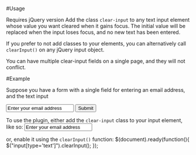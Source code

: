 #Usage

Requires jQuery version Add the class `clear-input` to any text input element whose value you want cleared when it gains focus.  The initial value will be replaced when the input loses focus, and no new text has been entered.

If you prefer to not add classes to your elements, you can alternatively call `clearInput()` on any jQuery input object.

You can have multiple clear-input fields on a single page, and they will not conflict.

#Example

Suppose you have a form with a single field for entering an email address, and the text input 
  <form>
    <input name="email" value="Enter your email address" type="text" />
    <input type="submit" />
  </form>
  
To use the plugin, either add the `clear-input` class to your input element, like so:
  <input class="clear-text" name="email" value="Enter your email address" type="text" />
  
or, enable it using the `clearInput()` function:
  $(document).ready(function(){
    $("input[type='text']").clearInput();
  });

